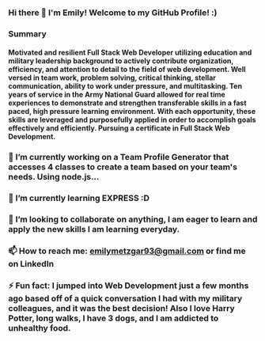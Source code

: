 ### Hi there 👋 I'm Emily! Welcome to my GitHub Profile! :)

### Summary
#### Motivated and resilient Full Stack Web Developer utilizing education and military leadership background to actively contribute organization, efficiency, and attention to detail to the field of web development. Well versed in team work, problem solving, critical thinking, stellar communication, ability to work under pressure, and multitasking. Ten years of service in the Army National Guard allowed for real time experiences to demonstrate and strengthen transferable skills in a fast paced, high pressure learning environment. With each opportunity, these skills are leveraged and purposefully applied in order to accomplish goals effectively and efficiently. Pursuing a certificate in Full Stack Web Development.

### 🔭 I’m currently working on a Team Profile Generator that accesses 4 classes to create a team based on your team's needs. Using node.js...

### 🌱 I’m currently learning EXPRESS :D 

### 👯 I’m looking to collaborate on anything, I am eager to learn and apply the new skills I am learning everyday. 

### 📫 How to reach me: emilymetzgar93@gmail.com or find me on LinkedIn 

### ⚡ Fun fact: I jumped into Web Development just a few months ago based off of a quick conversation I had with my military colleagues, and it was the best decision! Also I love Harry Potter, long walks, I have 3 dogs, and I am addicted to unhealthy food. 
